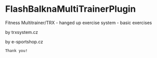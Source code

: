 # FlashBalknaMultiTrainerPlugin
Fitness Multitrainer/TRX - hanged up exercise system  - basic exercises

by trxsystem.cz

by e-sportshop.cz

    Thank you!
